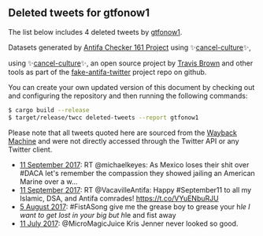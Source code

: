 ## Deleted tweets for gtfonow1

The list below includes 4 deleted tweets by
[gtfonow1](https://twitter.com/gtfonow1).



Datasets generated by [Antifa Checker 161 Project](https://twitter.com/antifacheck161) using ✨[cancel-culture](https://github.com/travisbrown/cancel-culture)✨,
 
using ✨[cancel-culture](https://github.com/travisbrown/cancel-culture)✨, an open source project by 
[Travis Brown](https://twitter.com/travisbrown) and other tools as part of the 
[fake-antifa-twitter](https://github.com/antifacheck161/fake-antifa-twitter) project repo on github.

You can create your own updated version of this document by checking out and configuring the
repository and then running the following commands:

```bash
$ cargo build --release
$ target/release/twcc deleted-tweets --report gtfonow1
```

Please note that all tweets quoted here are sourced from the
[Wayback Machine](https://web.archive.org) and were not directly accessed through the Twitter API or
any Twitter client.

* [11 September 2017](https://web.archive.org/web/20170911151906/https://twitter.com/gtfonow1/status/907262231087390722): RT @michaelkeyes: As Mexico loses their shit over #DACA let's remember the compassion they showed jailing an American Marine over a w…  <!--907262231087390722-->
* [11 September 2017](https://web.archive.org/web/20170911151347/https://twitter.com/gtfonow1/status/907260893075066882): RT @VacavilleAntifa: Happy #September11 to all my Islamic, DSA, and Antifa comrades! https://t.co/VYuENbuRJU <!--907260893075066882-->
* [ 5 August 2017](https://web.archive.org/web/20170805032608/https://twitter.com/gtfonow1/status/893674456127860736): #FistASong  give me the grease boy to grease your h*le I want to get lost in your big but h*le and fist away <!--893674456127860736-->
* [11 July 2017](https://web.archive.org/web/20170711233015/https://twitter.com/gtfonow1/status/884917785347989507): @MicroMagicJuice Kris Jenner never looked so good. <!--884917785347989507-->
